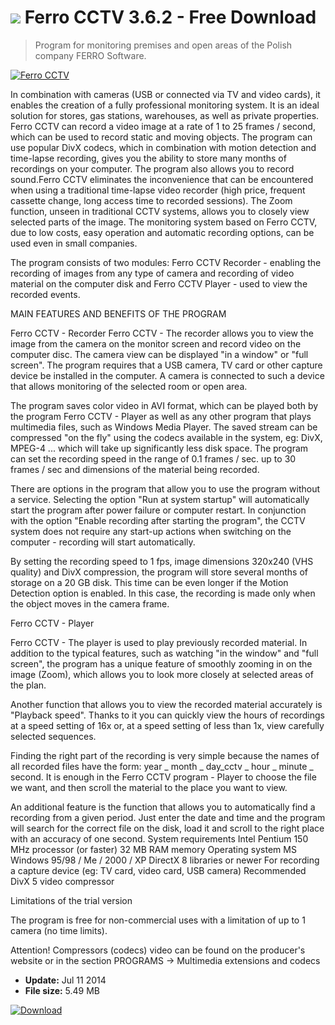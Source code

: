 # ![](https://cdn.softexe.net/static/icon/win.gif) Ferro CCTV 3.6.2 - Free Download

> Program for monitoring premises and open areas of the Polish company FERRO Software.

[![Ferro CCTV](https://gallery.dpcdn.pl/imgc/Tools/145/g_-_420x350_1.5_-_x20100408113530.png)](https://softexe.net/win/multimedia/other/ferro-cctv:pbfaa.html)

In combination with cameras (USB or connected via TV and video cards), it enables the creation of a fully professional monitoring system. It is an ideal solution for stores, gas stations, warehouses, as well as private properties. Ferro CCTV can record a video image at a rate of 1 to 25 frames / second, which can be used to record static and moving objects. The program can use popular DivX codecs, which in combination with motion detection and time-lapse recording, gives you the ability to store many months of recordings on your computer. The program also allows you to record sound.Ferro CCTV eliminates the inconvenience that can be encountered when using a traditional time-lapse video recorder (high price, frequent cassette change, long access time to recorded sessions). The Zoom function, unseen in traditional CCTV systems, allows you to closely view selected parts of the image. The monitoring system based on Ferro CCTV, due to low costs, easy operation and automatic recording options, can be used even in small companies.
 
 The program consists of two modules: Ferro CCTV Recorder - enabling the recording of images from any type of camera and recording of video material on the computer disk and Ferro CCTV Player - used to view the recorded events.
 
 MAIN FEATURES AND BENEFITS OF THE PROGRAM
 
 Ferro CCTV - Recorder
 Ferro CCTV - The recorder allows you to view the image from the camera on the monitor screen and record video on the computer disc. The camera view can be displayed "in a window" or "full screen". The program requires that a USB camera, TV card or other capture device be installed in the computer. A camera is connected to such a device that allows monitoring of the selected room or open area.
 
 The program saves color video in AVI format, which can be played both by the program Ferro CCTV - Player as well as any other program that plays multimedia files, such as Windows Media Player. The saved stream can be compressed "on the fly" using the codecs available in the system, eg: DivX, MPEG-4 ... which will take up significantly less disk space. The program can set the recording speed in the range of 0.1 frames / sec. up to 30 frames / sec and dimensions of the material being recorded.
 
 There are options in the program that allow you to use the program without a service. Selecting the option "Run at system startup" will automatically start the program after power failure or computer restart. In conjunction with the option "Enable recording after starting the program", the CCTV system does not require any start-up actions when switching on the computer - recording will start automatically.
 
 By setting the recording speed to 1 fps, image dimensions 320x240 (VHS quality) and DivX compression, the program will store several months of storage on a 20 GB disk. This time can be even longer if the Motion Detection option is enabled. In this case, the recording is made only when the object moves in the camera frame.
 
 Ferro CCTV - Player
 
 Ferro CCTV - The player is used to play previously recorded material. In addition to the typical features, such as watching "in the window" and "full screen", the program has a unique feature of smoothly zooming in on the image (Zoom), which allows you to look more closely at selected areas of the plan.
 
 Another function that allows you to view the recorded material accurately is "Playback speed". Thanks to it you can quickly view the hours of recordings at a speed setting of 16x or, at a speed setting of less than 1x, view carefully selected sequences.
 
 Finding the right part of the recording is very simple because the names of all recorded files have the form: year _ month _ day_cctv _ hour _ minute _ second. It is enough in the Ferro CCTV program - Player to choose the file we want, and then scroll the material to the place you want to view.
 
 An additional feature is the function that allows you to automatically find a recording from a given period. Just enter the date and time and the program will search for the correct file on the disk, load it and scroll to the right place with an accuracy of one second.
 System requirements
 Intel Pentium 150 MHz processor (or faster)
 32 MB RAM memory
 Operating system MS Windows 95/98 / Me / 2000 / XP
 DirectX 8 libraries or newer
 For recording a capture device (eg: TV card, video card, USB camera)
 Recommended DivX 5 video compressor
 
 Limitations of the trial version
 
 The program is free for non-commercial uses with a limitation of up to 1 camera (no time limits).
 
 
 Attention!
 Compressors (codecs) video can be found on the producer's website or in the section PROGRAMS -&gt; Multimedia extensions and codecs


- **Update:** Jul 11 2014
- **File size:** 5.49 MB

[![Download](https://cdn.softexe.net/static/img/download.png)](https://softexe.net/win/multimedia/other/ferro-cctv:pbfaa.html)

